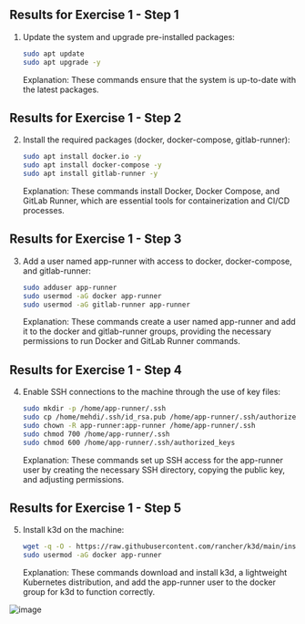 ## Results for Exercise 1 - Step 1

1. Update the system and upgrade pre-installed packages:

    ```bash  
    sudo apt update
    sudo apt upgrade -y 
    ```

    Explanation: These commands ensure that the system is up-to-date with the latest packages.

## Results for Exercise 1 - Step 2

2. Install the required packages (docker, docker-compose, gitlab-runner):

    ```bash
    sudo apt install docker.io -y
    sudo apt install docker-compose -y
    sudo apt install gitlab-runner -y
    ```

    Explanation: These commands install Docker, Docker Compose, and GitLab Runner, which are essential tools for containerization and CI/CD processes.

## Results for Exercise 1 - Step 3

3. Add a user named app-runner with access to docker, docker-compose, and gitlab-runner:

    ```bash
    sudo adduser app-runner
    sudo usermod -aG docker app-runner
    sudo usermod -aG gitlab-runner app-runner
    ```

    Explanation: These commands create a user named app-runner and add it to the docker and gitlab-runner groups, providing the necessary permissions to run Docker and GitLab Runner commands.

## Results for Exercise 1 - Step 4

4. Enable SSH connections to the machine through the use of key files:

    ```bash
    sudo mkdir -p /home/app-runner/.ssh
    sudo cp /home/mehdi/.ssh/id_rsa.pub /home/app-runner/.ssh/authorized_keys
    sudo chown -R app-runner:app-runner /home/app-runner/.ssh
    sudo chmod 700 /home/app-runner/.ssh
    sudo chmod 600 /home/app-runner/.ssh/authorized_keys
    ```

    Explanation: These commands set up SSH access for the app-runner user by creating the necessary SSH directory, copying the public key, and adjusting permissions.

## Results for Exercise 1 - Step 5

5. Install k3d on the machine:

    ```bash
    wget -q -O - https://raw.githubusercontent.com/rancher/k3d/main/install.sh | bash
    sudo usermod -aG docker app-runner
    ```

    Explanation: These commands download and install k3d, a lightweight Kubernetes distribution, and add the app-runner user to the docker group for k3d to function correctly.

![image](./O1.png)
